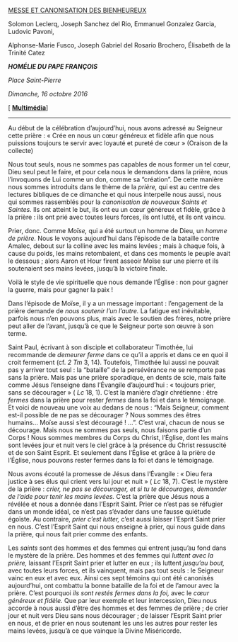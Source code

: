 [MESSE ET CANONISATION DES BIENHEUREUX](http://www.vatican.va/news_services/liturgy/libretti/2016/20160605-libretto-canonizzazione.pdf)

Solomon Leclerq, Joseph Sanchez del Rio, Emmanuel Gonzalez Garcia,  Ludovic Pavoni,

Alphonse-Marie Fusco, Joseph Gabriel del Rosario Brochero, Élisabeth de la Trinité Catez

***HOMÉLIE DU PAPE FRANÇOIS***

*Place Saint-Pierre*

*Dimanche, 16 octobre 2016*

[ **[Multimédia](http://w2.vatican.va/content/francesco/fr/events/event.dir.html/content/vaticanevents/fr/2016/10/16/canonizzazione.html)**]

* * *

Au début de la célébration d’aujourd’hui, nous avons adressé au Seigneur cette prière : « Crée en nous un cœur généreux et fidèle afin que nous puissions toujours te servir avec loyauté et pureté de cœur » (Oraison de la collecte)

Nous tout seuls, nous ne sommes pas capables de nous former un tel cœur, Dieu seul peut le faire, et pour cela nous le demandons dans la prière, nous l’invoquons de Lui comme un don, comme sa “création”. De cette manière nous sommes introduits dans le thème de la *prière,* qui est au centre des lectures bibliques de ce dimanche et qui nous interpelle nous aussi, nous qui sommes rassemblés pour la *canonisation de nouveaux Saints et Saintes.* Ils ont atteint le but, ils ont eu un cœur généreux et fidèle, grâce à la prière : ils ont prié avec toutes leurs forces, ils ont lutté, et ils ont vaincu.

Prier, donc. Comme *Moïse,* qui a été surtout un homme de Dieu, un *homme de prière.* Nous le voyons aujourd’hui dans l’épisode de la bataille contre Amalec, debout sur la colline avec les mains levées ; mais à chaque fois, à cause du poids, les mains retombaient, et dans ces moments le peuple avait le dessous ; alors Aaron et Hour firent asseoir Moïse sur une pierre et ils soutenaient ses mains levées, jusqu’à la victoire finale.

Voilà le style de vie spirituelle que nous demande l’Église : non pour gagner la guerre, mais pour gagner la paix !

Dans l’épisode de Moïse, il y a un message important : l’engagement de la prière demande de *nous soutenir l’un l’autre.* La fatigue est inévitable, parfois nous n’en pouvons plus, mais avec le soutien des frères, notre prière peut aller de l’avant, jusqu’à ce que le Seigneur porte son œuvre à son terme.

Saint Paul, écrivant à son disciple et collaborateur Timothée, lui recommande de *demeurer ferme* dans ce qu’il a appris et dans ce en quoi il croit fermement (cf. *2 Tm* 3, 14). Toutefois, Timothée lui aussi ne pouvait pas y arriver tout seul : la “bataille” de la persévérance ne se remporte pas sans la prière. Mais pas une prière sporadique, en dents de scie, mais faite comme Jésus l’enseigne dans l’Évangile d’aujourd’hui : « toujours prier, sans se décourager » ( *Lc* 18, 1). C’est la manière d’agir chrétienne : être *fermes* dans la prière pour rester *fermes* dans la foi et dans le témoignage. Et voici de nouveau une voix au dedans de nous : “Mais Seigneur, comment est-il possible de ne pas se décourager ? Nous sommes des êtres humains… Moïse aussi s’est découragé ! …”. C’est vrai, chacun de nous se décourage. Mais nous ne sommes pas seuls, nous faisons partie d’un Corps ! Nous sommes membres du Corps du Christ, l’Église, dont les mains sont levées jour et nuit vers le ciel grâce à la présence du Christ ressuscité et de son Saint Esprit. Et seulement dans l’Église et grâce à la prière de l’Église, nous pouvons rester fermes dans la foi et dans le témoignage.

Nous avons écouté la promesse de Jésus dans l’Évangile : « Dieu fera justice à ses élus qui crient vers lui jour et nuit » ( *Lc* 18, 7). C’est le mystère de la prière : *crier, ne pas se décourager, et si tu te décourages, demander de l’aide pour tenir les mains levées.* C’est la prière que Jésus nous a révélée et nous a donnée dans l’Esprit Saint. Prier ce n’est pas se réfugier dans un monde idéal, ce n’est pas s’évader dans une fausse quiétude égoïste. Au contraire, *prier c’est lutter,* c’est aussi laisser l’Esprit Saint prier en nous. C’est l’Esprit Saint qui nous enseigne à prier, qui nous guide dans la prière, qui nous fait prier comme des enfants.

Les *saints* sont des hommes et des femmes qui entrent jusqu’au fond dans le mystère de la prière. Des hommes et des femmes qui *luttent avec la prière,* laissant l’Esprit Saint prier et lutter en eux ; ils luttent *jusqu’au bout,* avec toutes leurs forces, et ils vainquent, mais pas tout seuls : le Seigneur vainc en eux et avec eux. Ainsi ces sept témoins qui ont été canonisés aujourd’hui, ont combattu la bonne bataille de la foi et de l’amour avec la prière. C’est pourquoi *ils sont restés fermes dans la foi,* avec le *cœur généreux et fidèle.* Que par leur exemple et leur intercession, Dieu nous accorde à nous aussi d’être des hommes et des femmes de prière ; de crier jour et nuit vers Dieu sans nous décourager ; de laisser l’Esprit Saint prier en nous, et de prier en nous soutenant les uns les autres pour rester les mains levées, jusqu’à ce que vainque la Divine Miséricorde.